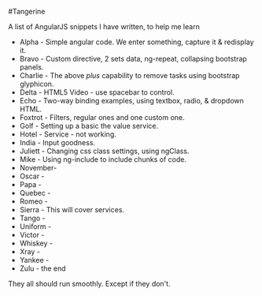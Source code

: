 #Tangerine

A list of AngularJS snippets I have written, to help me learn

* Alpha   - Simple angular code. We enter something, capture it & redisplay it.
* Bravo   - Custom directive, 2 sets data, ng-repeat, collapsing bootstrap panels.
* Charlie - The above *plus* capability to remove tasks using bootstrap glyphicon.
* Delta   - HTML5 Video - use spacebar to control.
* Echo    - Two-way binding examples, using textbox, radio, & dropdown HTML.
* Foxtrot - Filters, regular ones and one custom one.
* Golf    - Setting up a basic the value service.
* Hotel   - Service - not working.
* India   - Input goodness.
* Juliett - Changing css class settings, using ngClass.
* Mike    - Using ng-include to include chunks of code.
* November-
* Oscar   -
* Papa    -
* Quebec  -
* Romeo   -
* Sierra  - This will cover services.
* Tango   -
* Uniform -
* Victor  -
* Whiskey -
* Xray    -
* Yankee  -
* Zulu    - the end

They all should run smoothly. Except if they don't.

